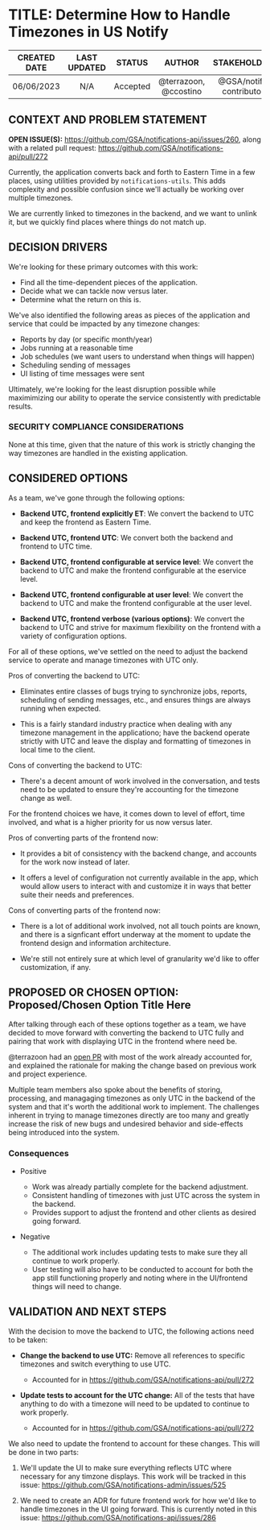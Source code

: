 # TITLE:  Determine How to Handle Timezones in US Notify


| CREATED DATE | LAST UPDATED | STATUS | AUTHOR | STAKEHOLDERS |
| :---: | :---: | :---: | :---: | :---: |
| 06/06/2023 | N/A | Accepted | @terrazoon, @ccostino | @GSA/notify-contributors |


## CONTEXT AND PROBLEM STATEMENT

**OPEN ISSUE(S):** https://github.com/GSA/notifications-api/issues/260, along
with a related pull request: https://github.com/GSA/notifications-api/pull/272

Currently, the application converts back and forth to Eastern Time in a few
places, using utilities provided by `notifications-utils`. This adds complexity
and possible confusion since we'll actually be working over multiple timezones.

We are currently linked to timezones in the backend, and we want to unlink it,
but we quickly find places where things do not match up.


## DECISION DRIVERS

We're looking for these primary outcomes with this work:

- Find all the time-dependent pieces of the application.
- Decide what we can tackle now versus later.
- Determine what the return on this is.

We've also identified the following areas as pieces of the application and
service that could be impacted by any timezone changes:

- Reports by day (or specific month/year)
- Jobs running at a reasonable time 
- Job schedules (we want users to understand when things will happen)
- Scheduling sending of messages
- UI listing of time messages were sent

Ultimately, we're looking for the least disruption possible while maximimizing
our ability to operate the service consistently with predictable results.


### SECURITY COMPLIANCE CONSIDERATIONS

None at this time, given that the nature of this work is strictly changing the
way timezones are handled in the existing application.


## CONSIDERED OPTIONS

As a team, we've gone through the following options:

- **Backend UTC, frontend explicitly ET**:  We convert the backend to UTC and
  keep the frontend as Eastern Time.

- **Backend UTC, frontend UTC**:  We convert both the backend and frontend to
  UTC time.

- **Backend UTC, frontend configurable at service level**:  We convert the
  backend to UTC and make the frontend configurable at the eservice level.

- **Backend UTC, frontend configurable at user level**:  We convert the backend
  to UTC and make the frontend configurable at the user level.

- **Backend UTC, frontend verbose (various options)**:  We convert the backend
  to UTC and strive for maximum flexibility on the frontend with a variety of
  configuration options.

For all of these options, we've settled on the need to adjust the backend
service to operate and manage timezones with UTC only.

Pros of converting the backend to UTC:

- Eliminates entire classes of bugs trying to synchronize jobs, reports,
  scheduling of sending messages, etc., and ensures things are always running
  when expected.

- This is a fairly standard industry practice when dealing with any timezone
  management in the applicationo; have the backend operate strictly with UTC
  and leave the display and formatting of timezones in local time to the client.

Cons of converting the backend to UTC:

- There's a decent amount of work involved in the conversation, and tests need
  to be updated to ensure they're accounting for the timezone change as well.

For the frontend choices we have, it comes down to level of effort, time
involved, and what is a higher priority for us now versus later.

Pros of converting parts of the frontend now:

- It provides a bit of consistency with the backend change, and accounts for the
  work now instead of later.

- It offers a level of configuration not currently available in the app, which
  would allow users to interact with and customize it in ways that better suite
  their needs and preferences.

Cons of converting parts of the frontend now:

- There is a lot of additional work involved, not all touch points are known,
  and there is a signficant effort underway at the moment to update the
  frontend design and information architecture.

- We're still not entirely sure at which level of granularity we'd like to offer
  customization, if any.


## PROPOSED OR CHOSEN OPTION:  Proposed/Chosen Option Title Here

After talking through each of these options together as a team, we have decided
to move forward with converting the backend to UTC fully and pairing that work
with displaying UTC in the frontend where need be.

@terrazoon had an [open PR](https://github.com/GSA/notifications-api/pull/272)
with most of the work already accounted for, and explained the rationale for
making the change based on previous work and project experience.

Multiple team members also spoke about the benefits of storing, processing, and
managaging timezones as only UTC in the backend of the system and that it's
worth the additional work to implement.  The challenges inherent in trying to
manage timezones directly are too many and greatly increase the risk of new bugs
and undesired behavior and side-effects being introduced into the system.


### Consequences

- Positive
  - Work was already partially complete for the backend adjustment.
  - Consistent handling of timezones with just UTC across the system in the
    backend.
  - Provides support to adjust the frontend and other clients as desired going
    forward.

- Negative
  - The additional work includes updating tests to make sure they all continue
    to work properly.
  - User testing will also have to be conducted to account for both the app
    still functioning properly and noting where in the UI/frontend things will
    need to change.


## VALIDATION AND NEXT STEPS

With the decision to move the backend to UTC, the following actions need to be
taken:

- **Change the backend to use UTC:**  Remove all references to specific
  timezones and switch everything to use UTC.
  - Accounted for in https://github.com/GSA/notifications-api/pull/272

- **Update tests to account for the UTC change:**  All of the tests that have
  anything to do with a timezone will need to be updated to continue to work
  properly.
  - Accounted for in https://github.com/GSA/notifications-api/pull/272

We also need to update the frontend to account for these changes.  This will be
done in two parts:

1. We'll update the UI to make sure everything reflects UTC where necessary for
   any timzone displays.  This work will be tracked in this issue:
   https://github.com/GSA/notifications-admin/issues/525

1. We need to create an ADR for future frontend work for how we'd like to handle
   timezones in the UI going forward.  This is currently noted in this issue:
   https://github.com/GSA/notifications-api/issues/286

